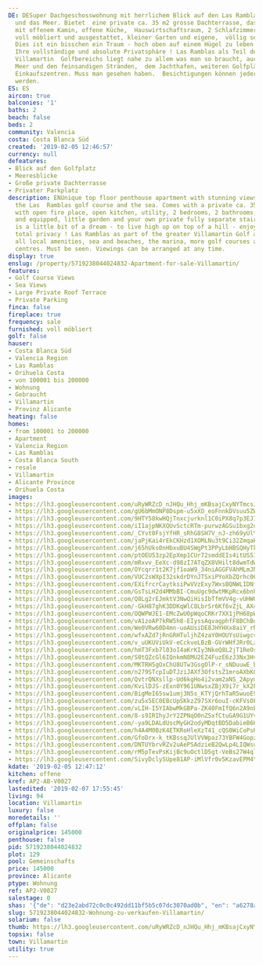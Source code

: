 ```yaml
---
DE: DESuper Dachgeschosswohnung mit herrlichem Blick auf den Las Ramblas Golfplatz
  und das Meer. Bietet  eine private ca. 35 m2 grosse Dachterrasse, das Wohnzimmer
  mit offenem Kamin, offene Küche,  Hauswirtschaftsraum, 2 Schlafzimmer, 2 Bäder,
  voll möbliert und ausgestattet, kleiner Garten und eigene,  völlig separate Treppe.
  Dies ist ein bisschen ein Traum - hoch oben auf einem Hügel zu leben - genießen  Sie
  Ihre vollständige und absolute Privatsphäre ! Las Ramblas als Teil des größeren
  Villamartin  Golfbereichs liegt nahe zu allem was man so braucht, auch nahe zum
  Meer und den feinsandigen Stränden,  dem Jachthafen, weiteren Golfplätzen und großen
  Einkaufszentren. Muss man gesehen haben.  Besichtigungen können jederzeit arrangiert
  werden.
ES: ES
aircon: true
balconies: '1'
baths: 2
beach: false
beds: 2
community: Valencia
costa: Costa Blanca Süd
created: '2019-02-05 12:46:57'
currency: null
defeatures:
- Blick auf den Golfplatz
- Meeresblicke
- Große private Dachterrasse
- Privater Parkplatz
description: ENUnique top floor penthouse apartment with stunning views overlooking
  the Las  Ramblas golf course and the sea. Comes with a private ca. 35 sqm roof terrace,  lounge
  with open fire place, open kitchen, utility, 2 bedrooms, 2 bathrooms, fully  furnished
  and equipped, little garden and your own private fully separate stairway.  This
  is a little bit of a dream - to live high up on top of a hill - enjoy your fully  and
  total privacy ! Las Ramblas as part of the greater Villamartin Golf area is close  to
  all local amenities, sea and beaches, the marina, more golf courses and large  shopping
  centres. Must be seen. Viewings can be arranged at any time.
display: true
enslug: /property/5719238044024832-Apartment-for-sale-Villamartin/
features:
- Golf Course Views
- Sea Views
- Large Private Roof Terrace
- Private Parking
finca: false
fireplace: true
frequency: sale
furnished: voll möbliert
golf: false
hauser:
- Costa Blanca Süd
- Valencia Region
- Las Ramblas
- Orihuela Costa
- von 100001 bis 200000
- Wohnung
- Gebraucht
- Villamartin
- Provinz Alicante
heating: false
homes:
- from 100001 to 200000
- Apartment
- Valencia Region
- Las Ramblas
- Costa Blanca South
- resale
- Villamartin
- Alicante Province
- Orihuela Costa
images:
- https://lh3.googleusercontent.com/uRyWRZcD_nJHQu_Hhj_mKBsajCxyNYTmcsJ-Ujb5jPi1oDixVrRf1zGAeYIkSrFFWJi_H9u7cGtSSbbeWUHO=w640-rj-e30-l100
- https://lh3.googleusercontent.com/gU6bMmONP8Dspm-u5xXO_eoFnnkDVsuu5ZWNVE23rgQJbTPCZcN16hBWXneKp565xFsdDgbqKnXs43-NaE2g=w640-rj-e30-l100
- https://lh3.googleusercontent.com/9HTY58kwHQjTnxcjurknl1C0iPX8q7p3EJIgOfUM2ELanZhPxezxcPOeWkzZNWrrxe3f_1wFwp9Lnujm0SyUqA=w640-rj-e30-l100
- https://lh3.googleusercontent.com/iI1ajpNKXQUvSctcRTm-purwzAGSu1bxg2oIcj5asIsd1M8rW_PsRu0yAFfGmmg8pTFcoPojMKNSf9XRDY2e=w640-rj-e30-l100
- https://lh3.googleusercontent.com/_CYvt0FsjYfHR_sRhG8SH7V_nJ-zh69yUlYRN_74INMqlxX3vriaz3POOGHPYuastHO8KYyCW4kJQEVWzlM=w640-rj-e30-l100
- https://lh3.googleusercontent.com/jaPjKai4rEkCKHzd1XOMLNu3t9Ci32ZmqaK3rM2Tez1dnQzA8HEySAltXBdx_B2Srn0JzZiAcpQxLtnJHy3C=w640-rj-e30-l100
- https://lh3.googleusercontent.com/j65hUks0nHbxuBU4SWgPt3PPyLbHBSQHyTkVCRlwSD9O3518z2SDfjDSyMfFbykzvK8RuirQfsCG6NHUbH3o=w640-rj-e30-l100
- https://lh3.googleusercontent.com/ptOEU53zp2EpXmp1CUr72smddEIs4itUS5IXmjI-xU1DwnDH23MDJDFQonYXgU0n8l_QfIo_fn9Q5OuDhFU=w640-rj-e30-l100
- https://lh3.googleusercontent.com/mRxvv_EeXc-d98zI7ATqZX8VHilt8dwmTdWdSe_vIU_ZSUsq6sqELFcafQWa6qt_RVM_EzTYBhbePkTH3Yc=w640-rj-e30-l100
- https://lh3.googleusercontent.com/OYcqrr1t2K7jf1oaW9_34niAGGFVAhMLmJNiVVwsr96EOQ9jMpaKuQJ9xA8wEpAOSsQJorzwDtj2WaKInfxJGQ=w640-rj-e30-l100
- https://lh3.googleusercontent.com/VUC2sWXpI32skdrDYnJTSxiPYoXbZQrhc06QN1vo4t-o1Mz8PlG5T5YshmonoSbA8pOk2uA_8nnCw_wp1PrSGA=w640-rj-e30-l100
- https://lh3.googleusercontent.com/EXifrcrCaytksiPwVVzExy7WxsBQNWLIDNfihskWX_eVG-90U6-8M-04Y8mIToUoFdWO0VsXiqnJpQ6HDx8=w640-rj-e30-l100
- https://lh3.googleusercontent.com/GsTsLH2d4MMbBI-CmuUgc9dwtMKpRcx6bnh-Dt8s-TrcZrryspYWUJq6_-gTYU23UCUnmgXsK3IlSl1W9Zc=w640-rj-e30-l100
- https://lh3.googleusercontent.com/Q8Lg2rEJmktV3NwQiHisIbTfmVV4g-vUHWONneklN9O-375BzrHs0s0lpHJUon0Y0DxZ2wf4-mOJTWXq6JAv=w640-rj-e30-l100
- https://lh3.googleusercontent.com/-GkH87ghK3DDKqWlC8LbrSr6Kf6vZjL_AX4OB-mWkEaWfPtgpy-CA25YwJzHBqkPkK5xMs_fkbzEkbe-tAY=w640-rj-e30-l100
- https://lh3.googleusercontent.com/OQWPWJE1-EMcZwU0pWqoCRKr7XX1jPH68pWTl1xUKuV9UBFEdYmJ63Hqbv3wmHCKeUY8xi5MKf9A0F7TOZrL=w640-rj-e30-l100
- https://lh3.googleusercontent.com/vA1zoAP7kRW5h8-EIyssAqvagphfF8BChBqcnt_gjyo6qRU406sv4EQNSM3LxXkx8M9ono9RZPW9d_4g3Amx0Q=w640-rj-e30-l100
- https://lh3.googleusercontent.com/We0VRw60D4mn-uoAUsiDE8JHYHXx8aiY_rNd0m-hi2-ZtuRmosM5SjI_Z2KssnH46kA-9wJoFykBM_RhSxCH=w640-rj-e30-l100
- https://lh3.googleusercontent.com/wfxAZd7jRnGRHTuljhZ4zaY0HOUYsUiwgcvCspI6ibp7ZKX4tf85b8kuGy1nehj1mdEGcBizVrmuRN8SrStL=w640-rj-e30-l100
- https://lh3.googleusercontent.com/v_uUKUViUkV-eCckveLBzB-GVrWHfJRr0LzrwpXdhGPEkScgfXSyMEud4s_ERPN4N4rqKdOsEGWCHuVFZje6=w640-rj-e30-l100
- https://lh3.googleusercontent.com/hmT3Fxb7l03oI4aKrKIy3NkeQ8L2jT1ReOsfsCqu4jSN0EB47C8Dq2zZlnVQ3NV8_NCIDmOxbhWORe9sEsdW=w640-rj-e30-l100
- https://lh3.googleusercontent.com/S0tQZcGl6IQnkmN8MU2EZ4FuzE6zJ3Nx3Hv98cmtNcPYCAdxsL8OA1bPEvrW9on0XvX-AXF26vHu_8p8iJ8=w640-rj-e30-l100
- https://lh3.googleusercontent.com/MKTRH5gOxChU8UTw3GsgOlP-r_sNDuuwE_bOYbWeViGY1gBhMv6sqDmaLofsyH6KAGokI10AkeiDEgJ22Acvag=w640-rj-e30-l100
- https://lh3.googleusercontent.com/n279STcpIuDTJziJAXf3OfstsZ1mroAXbK0-jEI9HMuK8uAChf_2f8scqSRi0S4TPL_eAWwnZqi5cbioyMyj1w=w640-rj-e30-l100
- https://lh3.googleusercontent.com/QvtrQNXsllp-Ud6kgHo4i2vam2aNS_2ApymtMXG2NNg41x9q4il_Fkz9dbnmyrIbkaoRuhYUuM6Z4ixEPiKX_g=w640-rj-e30-l100
- https://lh3.googleusercontent.com/KvilDJS-zExn0Y961UNwsxZBjX9i7r_kX2P2C2ditg7Ev4TGfBBBXv43c7mTe5nHdZIN17a8kivOsBgzV1VY=w640-rj-e30-l100
- https://lh3.googleusercontent.com/BigMeI65sw1umj3N5s_KTYjQrhTaR5wuoE9ruD1ds633l73M4CDq8D9XCdcsEjFacAr90VbrOAJ07mHgX6_V=w640-rj-e30-l100
- https://lh3.googleusercontent.com/zu5x5EC0EBcUpSKkzZ97SXr6ouI-cKFVsOF-oTJqK-O-MYmQjgQ4NRdHlaNHtbeWDRuwRSaC7QdeBcbkBptnnQ=w640-rj-e30-l100
- https://lh3.googleusercontent.com/vLIH-I5YIAbwMkGBPa-ZK40FmIfQ6n2A9nbun0aQWzuBKim2mClgDRIM2lGx0TJF7km70zVo2EN3dUKH7mZN=w640-rj-e30-l100
- https://lh3.googleusercontent.com/8-s9IRIhyJrY2ZPNqO0nZSxfCtuGA9G1UYvw8gq-PuhvlatzqQ5hSmxdmbSJe29xzmU1l75WhICaSZUOn-VS=w640-rj-e30-l100
- https://lh3.googleusercontent.com/-ya9LDALdUscMyGH2odyMDqtBD5DabieB6Hsk_ahulxAAsbZT9z714_PlBYNDS1OYCjxe3-oiSlX4FSUEgA5Hg=w640-rj-e30-l100
- https://lh3.googleusercontent.com/h4A4M0BzK4ETKRoHleXzT41_cQS0WiCoPsK0rqiWOiEprZKaDpuPQrInPm40m-cieMQJ_iWCA4Obdx8IV4ES=w640-rj-e30-l100
- https://lh3.googleusercontent.com/GfoDrx-k_tKBssqJUlVVWpaz73YBFW4GopzlSnBAahHuwAn4DOUftNhwcGM6dJ08wiWPJnKOCQNy7D32sebnIw=w640-rj-e30-l100
- https://lh3.googleusercontent.com/DNTUYbrvRZv2uAePSAdzieB2QwLp4LIQWsulgW4tdK_pa8QudB82hyx4GniijoakoY35RRVMyA2uP_IKu12u=w640-rj-e30-l100
- https://lh3.googleusercontent.com/rM5pTevPsKijBc9uOctlD5gt-VeBs27W4qlRxtLwaARTQuGvRcUDLdkgSt2Xv3HXOpOLDz2Wb5_4Hd7WAjYbNA=w640-rj-e30-l100
- https://lh3.googleusercontent.com/SivyDclySUpe81AP-iMlVfr0v5KzavEPM4YC3Yt8cdx_Yr1IVzA_7rqOD8wqdjvsZ0MiofF6K7gi-b4L12g=w640-rj-e30-l100
kdate: '2019-02-05 12:47:12'
kitchen: offene
kref: AP2-AB-V0027
lastedited: '2019-02-07 17:55:45'
living: 94
location: Villamartin
luxury: false
moredetails: ''
offplan: false
originalprice: 145000
penthouse: false
pid: 5719238044024832
plot: 129
pool: Gemeinschafts
price: 145000
province: Alicante
ptype: Wohnung
ref: AP2-V0027
salestage: 0
shas: '{"de": "d23e2abd72c0c0c492dd11bf5b5c07dc3070ad0b", "en": "a6278aaa3779ba456b4ce0ecf5db95fc97219180"}'
slug: 5719238044024832-Wohnung-zu-verkaufen-Villamartin/
solarium: false
thumb: https://lh3.googleusercontent.com/uRyWRZcD_nJHQu_Hhj_mKBsajCxyNYTmcsJ-Ujb5jPi1oDixVrRf1zGAeYIkSrFFWJi_H9u7cGtSSbbeWUHO=w400-h240-n-rj-e30-l100
topsix: false
town: Villamartin
utility: true
---
```

